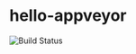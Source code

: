 # hello-appveyor

![Build Status](https://ci.appveyor.com/api/projects/status/github/mugiseyebrows/hello-appveyor)